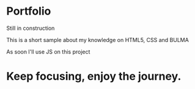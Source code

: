 # Portfolio
<p>Still in construction</p>
<p>This is a short sample about my knowledge on HTML5, CSS and BULMA</p>
<p>As soon I'll use JS on this project</p>

<h1>Keep focusing, enjoy the journey.</h1>
